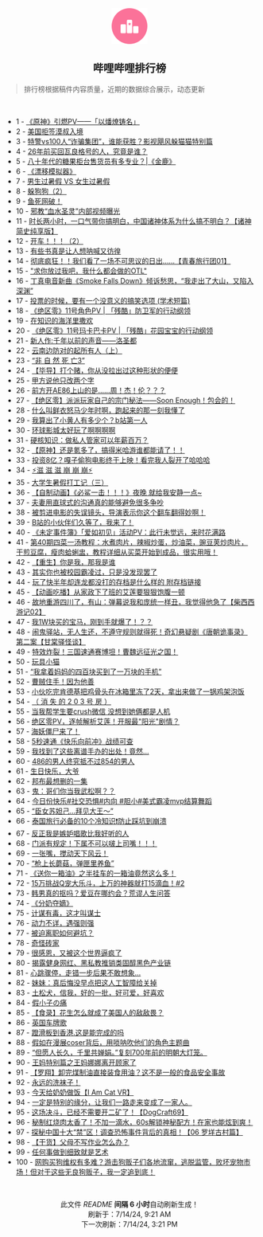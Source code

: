 <div align="center">
    <img src="./assets/icon_rank.png" alt="logo" />
    <h2>哔哩哔哩排行榜</h>
</div>

> 排行榜根据稿件内容质量，近期的数据综合展示，动态更新

<br />

<ul><li><span>1 - <a href=https://www.bilibili.com/BV1RZ421K7CT>《原神》引燃PV——「以燔燎铸名」</a></span></li><li><span>2 - <a href=https://www.bilibili.com/BV1Hy411i7uV>美国拒签漠叔入境</a></span></li><li><span>3 - <a href=https://www.bilibili.com/BV18f421z7U4>特警vs100人“诈骗集团”，谁能获胜？影视飓风躲猫猫特别篇</a></span></li><li><span>4 - <a href=https://www.bilibili.com/BV1f1421b7Hw>26年前买回瓦良格号的人，究竟是谁？</a></span></li><li><span>5 - <a href=https://www.bilibili.com/BV1Ay411i7tV>八十年代的糖果柜台售货员有多专业？|《金鹿》</a></span></li><li><span>6 - <a href=https://www.bilibili.com/BV1pm421g7qe>《漂移模拟器》</a></span></li><li><span>7 - <a href=https://www.bilibili.com/BV1wH4y1A7u6>男生过暑假 VS 女生过暑假</a></span></li><li><span>8 - <a href=https://www.bilibili.com/BV1pz421q7d8>躲狗狗（2）</a></span></li><li><span>9 - <a href=https://www.bilibili.com/BV1Q4421U7Uy>鱼死网破！</a></span></li><li><span>10 - <a href=https://www.bilibili.com/BV1jH4y1A7PE>邪教“血水圣灵”内部视频曝光</a></span></li><li><span>11 - <a href=https://www.bilibili.com/BV1SJ4m1T7c1>时长两小时，一口气带你搞明白，中国诸神体系为什么搞不明白？【诸神简史纯享版】</a></span></li><li><span>12 - <a href=https://www.bilibili.com/BV1ib421E7Qv>开车！！！（2）</a></span></li><li><span>13 - <a href=https://www.bilibili.com/BV1AZ421u7gA>有些书真是让人想呐喊又彷徨</a></span></li><li><span>14 - <a href=https://www.bilibili.com/BV18b421n7CW>彻底疯狂！！我们看了一场不可思议的日出......【青春旅行团01】</a></span></li><li><span>15 - <a href=https://www.bilibili.com/BV13f421q77c>"求你放过我吧，我什么都会做的OTL"</a></span></li><li><span>16 - <a href=https://www.bilibili.com/BV1ow4m1a7yL>丁真电音新曲《Smoke Falls Down》倾诉愁思，“我走出了大山，又陷入深渊”</a></span></li><li><span>17 - <a href=https://www.bilibili.com/BV18x4y1x7tg>投票的时候，要有一个没意义的搞笑选项 (学术短篇)</a></span></li><li><span>18 - <a href=https://www.bilibili.com/BV1XW421X7xt>《绝区零》11号角色PV | 「残酷」防卫军的行动纲领</a></span></li><li><span>19 - <a href=https://www.bilibili.com/BV1tm421G71J>在知识的海洋里撒欢</a></span></li><li><span>20 - <a href=https://www.bilibili.com/BV1Af421q78D>《绝区零》11号玛卡巴卡PV | 「残酷」花园宝宝的行动纲领</a></span></li><li><span>21 - <a href=https://www.bilibili.com/BV1kbbJedEQd>新人作:千年以前的声音——洛圣都</a></span></li><li><span>22 - <a href=https://www.bilibili.com/BV1wb421H7yf>云南边防对的起所有人（上）</a></span></li><li><span>23 - <a href=https://www.bilibili.com/BV1QS421R7EZ>“非 自 然 死 亡3”</a></span></li><li><span>24 - <a href=https://www.bilibili.com/BV144421D7dE>【毕导】打个赌，你从没拉出过这种形状的便便</a></span></li><li><span>25 - <a href=https://www.bilibili.com/BV18E4m1R7uy>甲方说他只改两个字</a></span></li><li><span>26 - <a href=https://www.bilibili.com/BV1zz421z79a>前方开AE86上山的是……周！杰！伦？？？</a></span></li><li><span>27 - <a href=https://www.bilibili.com/BV1HJ4m1M76x>【绝区零】派派玩家自己的宗门秘法——Soon Enough！包会的！</a></span></li><li><span>28 - <a href=https://www.bilibili.com/BV1sE421P7aP>什么叫鲜衣怒马少年时啊，跑起来的那一刻我懂了</a></span></li><li><span>29 - <a href=https://www.bilibili.com/BV1s4421U7jt>我算出了小黄人有多少个？b站第一人</a></span></li><li><span>30 - <a href=https://www.bilibili.com/BV1hE421A7uy>环球影城太好玩了啊啊啊啊</a></span></li><li><span>31 - <a href=https://www.bilibili.com/BV1xy411i7dx>硬核知识：做私人管家可以年薪百万？</a></span></li><li><span>32 - <a href=https://www.bilibili.com/BV1A4421U7X5>【原神】还是氪多了，搞得米哈游谁都能请了！！</a></span></li><li><span>33 - <a href=https://www.bilibili.com/BV1pH4y1w7Ew>投资8亿？嘎子偷狗电影终于上映！看完我人裂开了哈哈哈</a></span></li><li><span>34 - <a href=https://www.bilibili.com/BV1sE421P7Vv>⚡️滋 滋 滋 崩 崩 崩⚡️</a></span></li><li><span>35 - <a href=https://www.bilibili.com/BV1J4421U7Lm>大学生暑假打工记（三）</a></span></li><li><span>36 - <a href=https://www.bilibili.com/BV1dy411q7xM>【自制动画】《必鲨一击！！！》夜晚 就给我安静一点~</a></span></li><li><span>37 - <a href=https://www.bilibili.com/BV1tf421q7A7>夫妻用直球式的沟通真的能够避免很多争吵</a></span></li><li><span>38 - <a href=https://www.bilibili.com/BV1kW421R7sK>被剪进电影的失误镜头，导演表示你这个翻车翻得妙啊！</a></span></li><li><span>39 - <a href=https://www.bilibili.com/BV1vw4m1a7Vk>B站的小伙伴们久等了，我来了！</a></span></li><li><span>40 - <a href=https://www.bilibili.com/BV141421b7pB>《未定事件簿》「爱如初见」活动PV：此行未觉远，来时花满路</a></span></li><li><span>41 - <a href=https://www.bilibili.com/BV12Z421K7iT>第40期四菜一汤教程：水煮肉片，辣椒炒蛋，炒油菜，豌豆荚炒肉片，干煎豆腐，瘦肉蛤蜊盅，教程详细从买菜开始到成品，很实用哦！</a></span></li><li><span>42 - <a href=https://www.bilibili.com/BV1RE421A7ga>【重生】你是我，那我是谁</a></span></li><li><span>43 - <a href=https://www.bilibili.com/BV1CM4m127bA>其实你也被校园霸凌过，只是没发现罢了</a></span></li><li><span>44 - <a href=https://www.bilibili.com/BV1oW421R7nA>玩了快半年却连龙都没打的存档是什么样的 附存档链接</a></span></li><li><span>45 - <a href=https://www.bilibili.com/BV1X1421b7Ym>【动画吃播】从家政下了班的艾莲要狠狠饱腹一顿</a></span></li><li><span>46 - <a href=https://www.bilibili.com/BV1Yz421q7nQ>故地重游四川了，有山：弹幕说我和庞统一样丑，我觉得他急了【柴西西游记02】</a></span></li><li><span>47 - <a href=https://www.bilibili.com/BV1VH4y1A7Cd>我1W块买的宝马，刚到手就爆了！？？</a></span></li><li><span>48 - <a href=https://www.bilibili.com/BV1AT421k77w>闹鬼驿站，无人生还，不遵守规则就得死！奇幻悬疑剧《唐朝诡事录》 第二案【甘棠驿怪谈】</a></span></li><li><span>49 - <a href=https://www.bilibili.com/BV1AS411P7Jy>特效炸裂！三国速通赛博坦！曹魏远征光之国！</a></span></li><li><span>50 - <a href=https://www.bilibili.com/BV1yM4m117i7>玩具小猫</a></span></li><li><span>51 - <a href=https://www.bilibili.com/BV1AM4m127Ps>“我拿着妈妈的四百块买到了一万块的手机”</a></span></li><li><span>52 - <a href=https://www.bilibili.com/BV1CM4m117gL>曹贼住手！因为他善</a></span></li><li><span>53 - <a href=https://www.bilibili.com/BV1Nr421M7GE>小伙吃完肯德基把鸡骨头在冰箱里冻了2天，拿出来做了一锅鸡架泡饭</a></span></li><li><span>54 - <a href=https://www.bilibili.com/BV1tb421n7EF>（ 消 失 的 2 0 3 号 房 ）</a></span></li><li><span>55 - <a href=https://www.bilibili.com/BV1G1421b7fL>当我帮学生要crush微信 没想到她俩都是人机</a></span></li><li><span>56 - <a href=https://www.bilibili.com/BV1Qm421G7qr>绝区零PV，逐帧解析艾莲！开服最"阳光"剧情？</a></span></li><li><span>57 - <a href=https://www.bilibili.com/BV1BT421k7CF>海妖僵尸来了！</a></span></li><li><span>58 - <a href=https://www.bilibili.com/BV1qE421A7Rm>5秒速通《快乐向前冲》战绩可查</a></span></li><li><span>59 - <a href=https://www.bilibili.com/BV1v4421D7cs>我找到了这些离谱手办的出处！竟然...</a></span></li><li><span>60 - <a href=https://www.bilibili.com/BV1tJ4m1M74G>486的男人终究抵不过854的男人</a></span></li><li><span>61 - <a href=https://www.bilibili.com/BV126421Z7K2>生日快乐，大爷</a></span></li><li><span>62 - <a href=https://www.bilibili.com/BV1Mf421q7PA>邦布最想删的一集</a></span></li><li><span>63 - <a href=https://www.bilibili.com/BV1ty411i7eF>鬼：哥们你当我武松啊？？</a></span></li><li><span>64 - <a href=https://www.bilibili.com/BV1ni421h7KK>今日份快乐#社交恐惧#内向 #胆小#美式霸凌mvp结算舞蹈</a></span></li><li><span>65 - <a href=https://www.bilibili.com/BV1Hm421g7Uk>“臣女苏妲己…拜见大王～”</a></span></li><li><span>66 - <a href=https://www.bilibili.com/BV1QJ4m1T7HY>泰国旅行必备的10个冷知识❗防止踩坑到崩溃</a></span></li><li><span>67 - <a href=https://www.bilibili.com/BV1u1421k7AR>反正我是嫉妒唱歌比我好听的人</a></span></li><li><span>68 - <a href=https://www.bilibili.com/BV11w4m1a7CS>门派有规定！下属不可以啵上司嘴！！！</a></span></li><li><span>69 - <a href=https://www.bilibili.com/BV15W421d7ga>一张嘴，搅动天下风云！</a></span></li><li><span>70 - <a href=https://www.bilibili.com/BV1gy411B7s2>“枪上长蘑菇，弹匣里养鱼”</a></span></li><li><span>71 - <a href=https://www.bilibili.com/BV17W421R7Xu>《送你一箱油》之半挂车的一箱油竟然这么多！</a></span></li><li><span>72 - <a href=https://www.bilibili.com/BV1hy411B7eG>15万挑战Q宠大乐斗，上万的神器就打15滴血！#2</a></span></li><li><span>73 - <a href=https://www.bilibili.com/BV19S411A76b>韩男真的抠吗？爱豆在哪约会？荒谬人生问答</a></span></li><li><span>74 - <a href=https://www.bilibili.com/BV14T421Y75k>《分奶夺嫡》</a></span></li><li><span>75 - <a href=https://www.bilibili.com/BV1kr421T7Sp>计谋有毒，这才叫谋士</a></span></li><li><span>76 - <a href=https://www.bilibili.com/BV1ai421Y7Wn>动力不详，遇强则强</a></span></li><li><span>77 - <a href=https://www.bilibili.com/BV1eb421E7v6>被迫离职如何避坑？</a></span></li><li><span>78 - <a href=https://www.bilibili.com/BV1zm421g7xv>奇怪砖家</a></span></li><li><span>79 - <a href=https://www.bilibili.com/BV1a6421f7Pg>很感恩，又被这个世界逼疯了</a></span></li><li><span>80 - <a href=https://www.bilibili.com/BV1xw4m1a7JX>揭露健身网红、黑私教推销类固醇黑色产业链</a></span></li><li><span>81 - <a href=https://www.bilibili.com/BV1Em421G7Tr>心跳骤停，走错一步后果不敢想象…</a></span></li><li><span>82 - <a href=https://www.bilibili.com/BV1Hy411B7m9>妹妹：真后悔没早点把这人工智障给关掉</a></span></li><li><span>83 - <a href=https://www.bilibili.com/BV15S421R7ca>土松犬，信我，好的一批，好可爱，好喜欢</a></span></li><li><span>84 - <a href=https://www.bilibili.com/BV1Ai421Y7HJ>假小子の痛</a></span></li><li><span>85 - <a href=https://www.bilibili.com/BV18W421R7Yw>【食录】花生怎么就成了美国人的敌敌畏？</a></span></li><li><span>86 - <a href=https://www.bilibili.com/BV1ym421g7bk>英国车牌歌</a></span></li><li><span>87 - <a href=https://www.bilibili.com/BV1e1421k738>蹬滑板到香港.这是能完成的吗</a></span></li><li><span>88 - <a href=https://www.bilibili.com/BV1Wx4y1x7cv>假如在漫展coser背后，用唢呐吹他们的角色主题曲</a></span></li><li><span>89 - <a href=https://www.bilibili.com/BV1bm421G7A9>“但愿人长久，千里共婵娟。”复刻700年前的明朝大灯笼。</a></span></li><li><span>90 - <a href=https://www.bilibili.com/BV19m421G7Zw>王妈特别篇之王妈娜娜离开顾家了</a></span></li><li><span>91 - <a href=https://www.bilibili.com/BV1cE421P7CJ>【罗翔】卸完煤制油直接装食用油？这不是一般的食品安全事故</a></span></li><li><span>92 - <a href=https://www.bilibili.com/BV1XZ421K7Qc>永远的洗袜子！</a></span></li><li><span>93 - <a href=https://www.bilibili.com/BV1H1421k7aD>今天给奶奶做饭【I Am Cat VR】</a></span></li><li><span>94 - <a href=https://www.bilibili.com/BV1TE421P7n5>一定是特别的缘分，让我们一路走来变成了一家人。</a></span></li><li><span>95 - <a href=https://www.bilibili.com/BV19M4m117D1>这场决斗，已经不需要开二矿了！【DogCraft69】</a></span></li><li><span>96 - <a href=https://www.bilibili.com/BV1p6421f7Bz>秘制红烧肉太香了！不加一滴水，60s解锁神秘配方！在家也能炫到爽！</a></span></li><li><span>97 - <a href=https://www.bilibili.com/BV1zb421E7BW>探秘中国十大“禁”区！调查恐怖事件背后的真相！【06 罗垟古村篇】</a></span></li><li><span>98 - <a href=https://www.bilibili.com/BV1Qz421B7dR>【干货】父母不写作业怎么办？</a></span></li><li><span>99 - <a href=https://www.bilibili.com/BV1Nf421q7X9>任何事做到细致就是艺术</a></span></li><li><span>100 - <a href=https://www.bilibili.com/BV1qH4y1w7rJ>网购买狗维权有多难？游击狗贩子们各地流窜，逃脱监管，败坏宠物市场！但对于这些无良狗贩子，我一定追到底！</a></span></li></ul>

<br />

<p align=center>此文件 <i>README</i> <b>间隔 6 小时</b>自动刷新生成！<br>刷新于：7/14/24, 9:21 AM<br>下一次刷新：7/14/24, 3:21 PM</p>